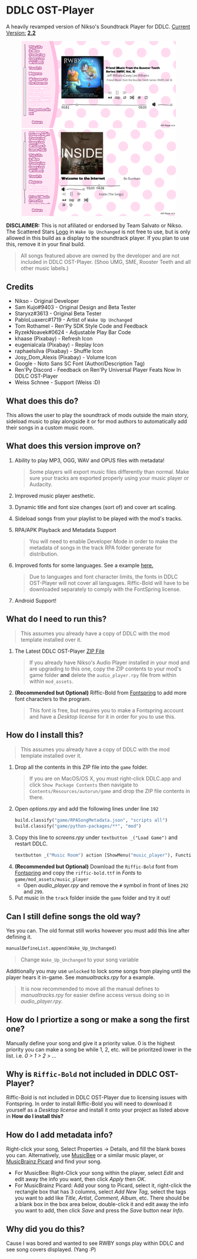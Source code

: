 # DDLC OST-Player

A heavily revamped version of Nikso's Soundtrack Player for DDLC. <u>Current Version:</u> [**2.2**](https://github.com/GanstaKingofSA/DDLC-OSTPlayer/releases/latest)

<p align="center">
   <img src="assets/screenshot0001.png" alt="New UI" width=420x> 
   <img src="assets/screenshot0002.png" alt="Old UI" width=420x>
</p>

**DISCLAIMER:** This is not afiliated or endorsed by Team Salvato or Nikso. The Scattered Stars <u>Logo</u> in `Wake Up Unchanged` is not free to use, but is only allowed in this build as a display to the soundtrack player. If you plan to use this, remove it in your final build.

> All songs featured above are owned by the developer and are not included in DDLC OST-Player. (Shoo UMG, SME, Rooster Teeth and all other music labels.)

## Credits

- Nikso - Original Developer
- Sam Kujo#9403 - Original Design and Beta Tester
- Staryxz#3613 - Original Beta Tester
- PabloLuaxerc#1719 - Artist of `Wake Up Unchanged`
- Tom Rothamel - Ren'Py SDK Style Code and Feedback
- RyzekNoavek#0624 - Adjustable Play Bar Code
- khaase (Pixabay) - Refresh Icon
- eugenialcala (Pixabay) - Replay Icon
- raphaelsilva (Pixabay) - Shuffle Icon
- Josy_Dom_Alexis (Pixabay) - Volume Icon
- Google - Noto Sans SC Font (Author/Description Tag)
- Ren'Py Discord - Feedback on Ren'Py Universal Player Feats Now In DDLC OST-Player
- Weiss Schnee - Support (Weiss :D)

## What does this do?

This allows the user to play the soundtrack of mods outside the main story, sideload music to play alongside it or for mod authors to automatically add their songs in a custom music room.

## What does this version improve on?

1. Ability to play MP3, OGG, WAV and OPUS files with metadata!
    > Some players will export music files differently than normal. Make sure your tracks are exported properly using your music player or Audacity.
2. Improved music player aesthetic.
3. Dynamic title and font size changes (sort of) and cover art scaling.
4. Sideload songs from your playlist to be played with the mod's tracks.
5. RPA/APK Playback and Metadata Support
   > You will need to enable Developer Mode in order to make the metadata of songs in the track RPA folder generate for distribution.
6. Improved fonts for some languages. See a example [here.](assets/screenshot0006.png)

    > Due to languages and font character limits, the fonts in DDLC OST-Player will not cover all languages. Riffic-Bold will have to be downloaded separately to comply with the FontSpring license.
7. Android Support!

## What do I need to run this?

> This assumes you already have a copy of DDLC with the mod template installed over it.

1. The Latest DDLC OST-Player [ZIP File](https://github.com/GanstaKingofSA/DDLC-OSTPlayer/releases/latest)
   > If you already have Nikso's Audio Player installed in your mod and are upgrading to this one, copy the ZIP contents to your mod's game folder **and** delete the `audio_player.rpy` file from within within `mod_assets`.
2. **(Recommended but Optional)** Riffic-Bold from [Fontspring](https://www.fontspring.com/fonts/inky-type/riffic/riffic-bold) to add more font characters to the program.
   > This font is free, but requires you to make a Fontspring account and have a _Desktop license_ for it in order for you to use this.

## How do I install this?

> This assumes you already have a copy of DDLC with the mod template installed over it.

1. Drop all the contents in this ZIP file into the `game` folder.
   > If you are on MacOS/OS X, you must right-click DDLC.app and click `Show Package Contents` then navigate to `Contents/Resources/autorun/game` and drop the ZIP file contents in there.
2. Open *options.rpy* and add the following lines under line `192`
   ```py
   build.classify("game/RPASongMetadata.json", "scripts all")
   build.classify("game/python-packages/**", "mod")
   ```
3. Copy this line to *screens.rpy* under `textbutton _("Load Game")` and restart DDLC.
   ```py
   textbutton _("Music Room") action [ShowMenu("music_player"), Function(get_music_channel_info), Stop('music', fadeout=2.0), Function(refresh_list)]
   ```
3. **(Recommended but Optional)** Download the `Riffic-Bold` font from [Fontspring](https://www.fontspring.com/fonts/inky-type/riffic/riffic-bold) and copy the `riffic-bold.ttf` in _Fonts_ to `game/mod_assets/music_player`
   - Open *audio_player.rpy* and remove the `#` symbol in front of lines `292` and `299`.
4. Put music in the `track` folder inside the `game` folder and try it out!

## Can I still define songs the old way?

Yes you can. The old format still works however you must add this line after defining it.

```py
manualDefineList.append(Wake_Up_Unchanged)
```

> Change `Wake_Up_Unchanged` to your song variable

Additionally you may use `unlocked` to lock some songs from playing until the player hears it in-game. See *manualtracks.rpy* for a example.

> It is now recommended to move all the manual defines to *manualtracks.rpy* for easier define access versus doing so in *audio_player.rpy*.

## How do I priortize a song or make a song the first one?

Manually define your song and give it a priority value. 0 is the highest priority you can make a song be while 1, 2, etc. will be prioritzed lower in the list. i.e. *0 > 1 > 2 > ...*

## Why is `Riffic-Bold` not included in DDLC OST-Player?

Riffic-Bold is not included in DDLC OST-Player due to licensing issues with Fontspring. In order to install Riffic-Bold you will need to download it yourself as a _Desktop license_ and install it onto your project as listed above in **How do I install this?**

## How do I add metadata info?

Right-click your song, Select Properties -> Details, and fill the blank boxes you can.
Alternatively, use [MusicBee](https://www.getmusicbee.com/) or a similar music player, or [MusicBrainz Picard](https://picard.musicbrainz.org/) and find your song.

- For MusicBee: Right-Click your song within the player, select _Edit_ and edit away the info you want, then click _Apply_ then _OK_.
- For MusicBrainz Picard: Add your song to Picard, select it, right-click the rectangle box that has 3 columns, select _Add New Tag_, select the tags you want to add like _Title_, _Artist_, _Comment_, _Album_, etc. There should be a blank box in the box area below, double-click it and edit away the info you want to add, then click _Save_ and press the _Save_ button near _Info_.

## Why did you do this?

Cause I was bored and wanted to see RWBY songs play within DDLC and see song covers displayed. (Yang _:P_)
